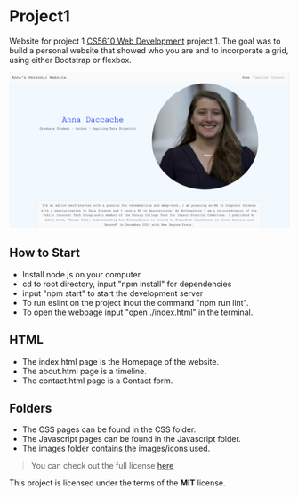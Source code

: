 # Project1

Website for project 1 [CS5610 Web Development](https://johnguerra.co/classes/webDevelopment_spring_2021/) project 1. The goal was to build a personal website that showed who you are and to incorporate a grid, using either Bootstrap or flexbox.

![Home page of website](images/homepage.png)

## How to Start

- Install node js on your computer.
- cd to root directory, input "npm install" for dependencies
- input "npm start" to start the development server
- To run eslint on the project inout the command "npm run lint".
- To open the webpage input "open ./index.html" in the terminal. 

## HTML

- The index.html page is the Homepage of the website. 
- The about.html page is a timeline. 
- The contact.html page is a Contact form.

## Folders

- The CSS pages can be found in the CSS folder. 
- The Javascript pages can be found in the Javascript folder.
- The images folder contains the images/icons used.




> You can check out the full license [here](/LICENSE)

This project is licensed under the terms of the **MIT** license.
